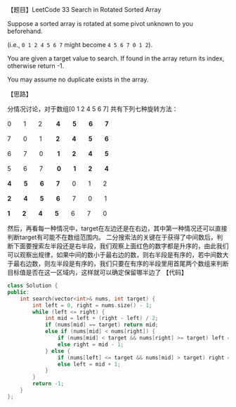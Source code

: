 【题目】LeetCode 33 Search in Rotated Sorted Array

 Suppose a sorted array is rotated at some pivot unknown to you beforehand.

 (i.e., `0 1 2 4 5 6 7` might become `4 5 6 7 0 1 2`).

 You are given a target value to search. If found in the array return its index, otherwise return -1.

 You may assume no duplicate exists in the array.

 【思路】

分情况讨论，对于数组[0 1 2 4 5 6 7] 共有下列七种旋转方法：

0　　1　　2　　 **4　　5　　6　　7**

7　　0　　1　　 **2　　4　　5　　6**

6　　7　　0　　 **1　　2　　4　　5**

5　　6　　7　　 **0　　1　　2　　4**

**4　　5　　6　　7**　　0　　1　　2

**2　　4　　5　　6**　　7　　0　　1

**1　　2　　4　　5**　　6　　7　　0


然后，再看每一种情况中，target在左边还是在右边，其中第一种情况还可以直接判断target有可能不在数组范围内。
二分搜索法的关键在于获得了中间数后，判断下面要搜索左半段还是右半段，我们观察上面红色的数字都是升序的，由此我们可以观察出规律，如果中间的数小于最右边的数，则右半段是有序的，若中间数大于最右边数，则左半段是有序的，我们只要在有序的半段里用首尾两个数组来判断目标值是否在这一区域内，这样就可以确定保留哪半边了
【代码】

```c++
class Solution {
public:
    int search(vector<int>& nums, int target) {
        int left = 0, right = nums.size() - 1;
        while (left <= right) {
            int mid = left + (right - left) / 2;
            if (nums[mid] == target) return mid;
            else if (nums[mid] < nums[right]) {
                if (nums[mid] < target && nums[right] >= target) left = mid + 1;
                else right = mid - 1;
            } else {
                if (nums[left] <= target && nums[mid] > target) right = mid - 1;
                else left = mid + 1;
            }
        }
        return -1;
    }
};
```

